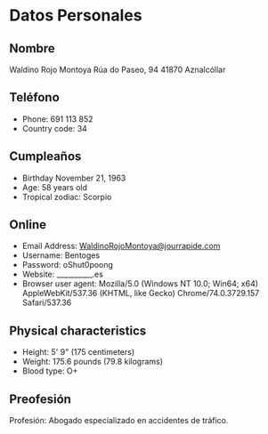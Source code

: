 # Datos Personales

## Nombre
Waldino Rojo Montoya
Rúa do Paseo, 94
41870 Aznalcóllar

## Teléfono
- Phone: 691 113 852
- Country code: 34 

## Cumpleaños
- Birthday November 21, 1963
- Age: 58 years old
- Tropical zodiac: Scorpio 

## Online
- Email Address: WaldinoRojoMontoya@jourrapide.com
- Username: Bentoges
- Password: oShut0poong
- Website:  __________.es
- Browser user agent: Mozilla/5.0 (Windows NT 10.0; Win64; x64) AppleWebKit/537.36 (KHTML, like Gecko) Chrome/74.0.3729.157 Safari/537.36 

## Physical characteristics
- Height: 5' 9" (175 centimeters)
- Weight: 175.6 pounds (79.8 kilograms)
- Blood type: O+

## Preofesión
Profesión: Abogado especializado en accidentes de tráfico.